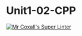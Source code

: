 # Unit1-02-CPP
[![Mr Coxall's Super Linter](https://github.com/../../../workflows/Mr%20Coxall's%20Super%20Linter/badge.svg)](https://github.com/../../../actions/)
